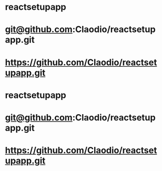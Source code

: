 # reactsetupapp
# git@github.com:Claodio/reactsetupapp.git
 # https://github.com/Claodio/reactsetupapp.git
# reactsetupapp
# git@github.com:Claodio/reactsetupapp.git
 # https://github.com/Claodio/reactsetupapp.git
